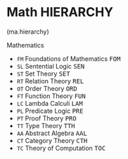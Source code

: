 # Math HIERARCHY

(ma.hierarchy)


Mathematics
* <code>FM</code> Foundations of Mathematics   <kbd>FOM</kbd>
* <code>SL</code> Sentential Logic             <kbd>SEN</kbd>
* <code>ST</code> Set Theory                   <kbd>SET</kbd>
* <code>RT</code> Relation Theory              <kbd>REL</kbd>
* <code>OT</code> Order Theory                 <kbd>ORD</kbd>
* <code>FT</code> Function Theory              <kbd>FUN</kbd>
* <code>LC</code> Lambda Calculi               <kbd>LAM</kbd>
* <code>PL</code> Predicate Logic              <kbd>PRE</kbd>
* <code>PT</code> Proof Theory                 <kbd>PRO</kbd>
* <code>TT</code> Type Theory                  <kbd>TTH</kbd>
* <code>AA</code> Abstract Algebra             <kbd>AAL</kbd>
* <code>CT</code> Category Theory              <kbd>CTH</kbd>
* <code>TC</code> Theory of Computation        <kbd>TOC</kbd>
